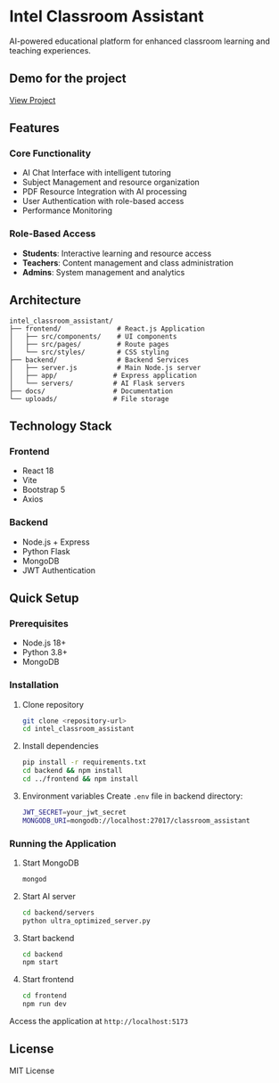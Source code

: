 # Intel Classroom Assistant

AI-powered educational platform for enhanced classroom learning and teaching experiences.

## Demo for the project
[View Project](https://drive.google.com/file/d/11sRZqKlo8bDoo9KVdPb2S3LApgh75vHY/view?usp=sharing)

## Features

### Core Functionality
- AI Chat Interface with intelligent tutoring
- Subject Management and resource organization
- PDF Resource Integration with AI processing
- User Authentication with role-based access
- Performance Monitoring

### Role-Based Access
- **Students**: Interactive learning and resource access
- **Teachers**: Content management and class administration
- **Admins**: System management and analytics

## Architecture

```
intel_classroom_assistant/
├── frontend/              # React.js Application
│   ├── src/components/    # UI components
│   ├── src/pages/         # Route pages
│   └── src/styles/        # CSS styling
├── backend/               # Backend Services
│   ├── server.js          # Main Node.js server
│   ├── app/              # Express application
│   └── servers/          # AI Flask servers
├── docs/                 # Documentation
└── uploads/              # File storage
```

## Technology Stack

### Frontend
- React 18
- Vite
- Bootstrap 5
- Axios

### Backend
- Node.js + Express
- Python Flask
- MongoDB
- JWT Authentication

## Quick Setup

### Prerequisites
- Node.js 18+
- Python 3.8+
- MongoDB

### Installation

1. Clone repository
   ```bash
   git clone <repository-url>
   cd intel_classroom_assistant
   ```

2. Install dependencies
   ```bash
   pip install -r requirements.txt
   cd backend && npm install
   cd ../frontend && npm install
   ```

3. Environment variables
   Create `.env` file in backend directory:
   ```bash
   JWT_SECRET=your_jwt_secret
   MONGODB_URI=mongodb://localhost:27017/classroom_assistant
   ```

### Running the Application

1. Start MongoDB
   ```bash
   mongod
   ```

2. Start AI server
   ```bash
   cd backend/servers
   python ultra_optimized_server.py
   ```

3. Start backend
   ```bash
   cd backend
   npm start
   ```

4. Start frontend
   ```bash
   cd frontend
   npm run dev
   ```

Access the application at `http://localhost:5173`

## License

MIT License

